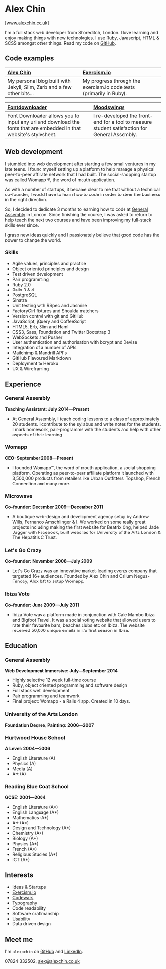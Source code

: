 Alex Chin
=========
[www.alexchin.co.uk]

I'm a full stack web developer from Shoreditch, London.
I love learning and enjoy making things with new technologies. I use Ruby, Javascript, HTML & SCSS amongst other things. 
Read my code on [GitHub].

Code examples
-------------

| [Alex Chin] | [Exercism.io] |
|:----------- |:------------- |
| My personal blog built with Jekyll, Slim, Zurb and a few other bits...| My progress through the exercism.io code tests (primarily in Ruby).  |

| [Fontdownloader] | [Moodswings]
|:---------------- |:---------- |
| Font Downloader allows you to input any url and download the fonts that are embedded in that website's stylesheet.| I re-developed the front-end for a tool to measure student satisfaction for General Assembly. |


Web development
---------------

I stumbled into web development after starting a few small ventures in my late teens. I found myself setting up a platform to help manage a physical peer-to-peer affiliate network that I had built. The social-shopping startup was called Womapp &reg;, the word of mouth application. 

As with a number of startups, it became clear to me that without a technical co-founder, I would have to learn how to code in order to steer the business in the right direction.

So, I decided to dedicate 3 months to learning how to code at [General Assembly] in London. Since finishing the course, I was asked to return to help teach the next two courses and have been improving my full-stack skills ever since. 

I grasp new ideas quickly and I passionately believe that good code has the power to change the world. 

### Skills

  - Agile values, principles and practice
  - Object­ oriented principles and design
  - Test­ driven development
  - Pair programming
  - Ruby 2.0
  - Rails 3 & 4
  - PostgreSQL
  - Sinatra
  - Unit testing with RSpec and Jasmine
  - FactoryGirl fixtures and Shoulda matchers
  - Version control with git and GitHub
  - JavaScript, jQuery and CoffeeScript
  - HTML5, Erb, Slim and Haml
  - CSS3, Sass, Foundation and Twitter Bootstrap 3
  - WebSockets and Pusher
  - User authentication and authorisation with bcrypt and Devise
  - Integration of a number of APIs
  - Mailchimp & Mandrill API's
  - GitHub Flavoured Markdown
  - Deployment to Heroku
  - UX & Wireframing


Experience
----------

### General Assembly
**Teaching Assistant: July 2014&mdash;Present**

- At General Assembly, I teach coding lessons to a class of approximately 20 students. I contribute to the syllabus and write notes for the students. I mark homework, pair-programme with the students and help with other aspects of their learning.

### Womapp
**CEO: September 2008&mdash;Present**

  - I founded Womapp™, the word of mouth application, a social shopping platform. Operating as peer-to-peer affiliate platform it launched with 3,500,000 products from retailers like Urban Outfitters, Topshop, French Connection and many more.

### Microwave
**Co-founder: December 2009&mdash;December 2011**

  - A boutique web-design and development agency setup by Andrew Wills, Fernando Amschlinger & I. We worked on some really great projects including making the first website for Beatrix Ong, helped Jade Jagger with Facebook, built websites for University of the Arts London & The Hepatitis C Trust.

### Let's Go Crazy
**Co-founder: November 2008&mdash;July 2009**

  - Let's Go Crazy was an innovative market-leading events company that targetted 16+ audiences. Founded by Alex Chin and Callum Negus-Fancey, Alex left to setup Womapp.

### Ibiza Vote
**Co-founder: June 2009&mdash;July 2011**

  - Ibiza Vote was a platform made in conjunction with Cafe Mambo Ibiza and Bigfoot Travel. It was a social voting website that allowed users to rate their favourite bars, beaches clubs etc on Ibiza. The website received 50,000 unique emails in it's first season in Ibiza.

Education
---------

### General Assembly
**Web Development Immersive: July&mdash;September 2014**

  - Highly selective 12 week full-time course
  - Ruby, object oriented programming and software design
  - Full stack web development
  - Pair programming and teamwork
  - Final project: Womapp - a Rails 4 app. Created in 10 days.


### University of the Arts London
**Foundation Degree, Painting: 2006&mdash;2007**

### Hurtwood House School
**A Level: 2004&mdash;2006** 

  - English Literature (A)
  - Physics (A)
  - Media (A) 
  - Art (A)

### Reading Blue Coat School
**GCSE: 2001&mdash;2004**

  - English Literature (A*)
  - English Language (A*)
  - Mathematics (A*)
  - Art (A*)
  - Design and Technology (A*)
  - Chemistry (A*)
  - Biology (A*)
  - Physics (A*)
  - French (A*)
  - Religious Studies (A*)
  - ICT (A*)

Interests
---------

- Ideas & Startups
- [Exercism.io]
- [Codewars]
- Typography
- Code readability
- Software craftmanship
- Usability
- Data driven design

Meet me
-------
I'm `alexpchin` on [GitHub] and [LinkedIn].

07824 332502, [alex@alexchin.co.uk]

  [Fontdownloader]: https://github.com/alexpchin/fontdownloader
  [Exercism.io]: https://github.com/alexpchin/exercism
  [www.alexchin.co.uk]: http://www.alexchin.co.uk
  [Alex Chin]: https://github.com/alexpchin/alexpchin.github.io
  [General Assembly]: https://generalassemb.ly/london 
  [alex@alexchin.co.uk]: mailto:alex@alexchin.co.uk
  [GitHub]: https://github.com/alexpchin
  [LinkedIn]: http://linkedin.com/in/alexpchin
  [Twitter]: http://twitter.com/jamesjoshuahill
  [Moodswings]: http://ga-moodswings.herokuapp.com
  [Codewars]: http://www.codewars.com/

